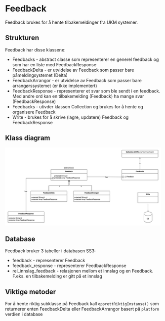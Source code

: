 # Feedback
Feedback brukes for å hente tilbakemeldinger fra UKM systemer.

## Strukturen
Feedback har disse klassene:
* Feedbacks - abstract classe som representerer en generel feedback og som har en liste med FeedbackResponse
* FeedbackDelta - er utvidelse av Feedback som passer bare påmeldingsystemet (Delta)
* FeedbackArrangor - er utvidelse av Feedback som passer bare arrangørssystemet (er ikke implementert)
* FeedbackResponse - representerer et svar som ble sendt i en feedback. Med andre ord kan en tilbakemelding (Feedback) ha mange svar (FeedbackResponse)
* Feedbacks - utivder klassen Collection og brukes for å hente og organisere Feedback
* Write - brukes for å skrive (lagre, updatere) Feedback og FeedbackResponse

## Klass diagram
![klassdiagram](documentation/Klassdiagram.png?raw=true)

## Database
Feedback bruker 3 tabeller i databasen SS3:
* feedback - representerer Feedback
* feedback_response - representerer FeedbackResponse
* rel_innslag_feedback - relasjonen mellom et Innslag og en Feedback. F.eks. en tilbakemelding er gitt på et innslag

## Viktige metoder
For å hente riktig subklasse på Feedback kall `opprettRiktigInstanse()` som returnerer enten FeedbackDelta eller FeedbackArrangor basert på `platform` verdien i database

